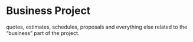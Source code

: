 # Business Project
quotes, estimates, schedules, proposals and everything else related to the “business” part of the project.
